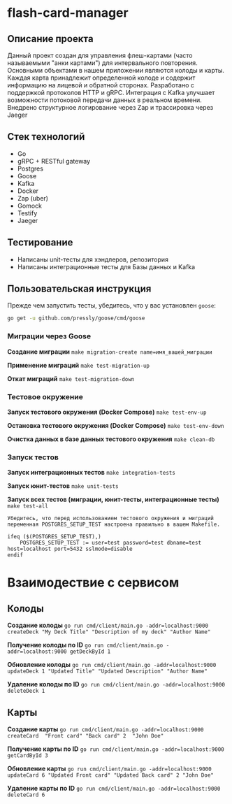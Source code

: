 # flash-card-manager

## Описание проекта
Данный проект создан для управления флеш-картами (часто называемыми "анки картами") для интервального повторения.
Основными объектами в нашем приложении являются колоды и карты. 
Каждая карта принадлежит определенной колоде и содержит информацию на лицевой и обратной сторонах.
Разработано с поддержкой протоколов HTTP и gRPC. Интеграция с Kafka улучшает возможности потоковой передачи данных в реальном времени. Внедрено структурное логирование через Zap и трассировка через Jaeger

## Стек технологий
- Go
- gRPC + RESTful gateway
- Postgres
- Goose
- Kafka
- Docker
- Zap (uber)
- Gomock
- Testify
- Jaeger

## Тестирование
- Написаны unit-тесты для хэндлеров, репозитория 
- Написаны интеграционные тесты для Базы данных и Kafka

## Пользовательская инструкция

Прежде чем запустить тесты, убедитесь, что у вас установлен `goose`:

```bash
go get -u github.com/pressly/goose/cmd/goose
```

### Миграции через Goose

**Создание миграции**
```make migration-create name=имя_вашей_миграции```

**Применение миграций**
```make test-migration-up```

**Откат миграций**
```make test-migration-down```

### Тестовое окружение

**Запуск тестового окружения (Docker Compose)**
```make test-env-up```

**Остановка тестового окружения (Docker Compose)**
```make test-env-down```

**Очистка данных в базе данных тестового окружения**
```make clean-db```

### Запуск тестов

**Запуск интеграционных тестов**
```make integration-tests```

**Запуск юнит-тестов**
```make unit-tests```

**Запуск всех тестов (миграции, юнит-тесты, интеграционные тесты)**
```make test-all```

`Убедитесь, что перед использованием тестового окружения и миграций переменная POSTGRES_SETUP_TEST настроена правильно в вашем Makefile.`

```
ifeq ($(POSTGRES_SETUP_TEST),)
	POSTGRES_SETUP_TEST := user=test password=test dbname=test host=localhost port=5432 sslmode=disable
endif
```

# Взаимодествие с сервисом

## Колоды

**Создание колоды**
```go run cmd/client/main.go -addr=localhost:9000 createDeck "My Deck Title" "Description of my deck" "Author Name"```

**Получение колоды по ID**
```go run cmd/client/main.go -addr=localhost:9000 getDeckById 1```

**Обновление колоды**
```go run cmd/client/main.go -addr=localhost:9000 updateDeck 1 "Updated Title" "Updated Description" "Author Name"```

**Удаление колоды по ID**
```go run cmd/client/main.go -addr=localhost:9000 deleteDeck 1```

## Карты

**Создание карты**
```go run cmd/client/main.go -addr=localhost:9000 createCard  "Front card" "Back card" 2  "John Doe"```

**Получение карты по ID**
```go run cmd/client/main.go -addr=localhost:9000 getCardById 3```

**Обновление карты**
```go run cmd/client/main.go -addr=localhost:9000 updateCard 6 "Updated Front card" "Updated Back card" 2 "John Doe"```

**Удаление карты по ID**
```go run cmd/client/main.go -addr=localhost:9000 deleteCard 6```





